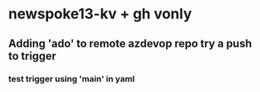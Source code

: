 # newspoke13-kv + gh vonly

## Adding 'ado' to remote azdevop repo  try a push to trigger

### test trigger using 'main' in yaml
